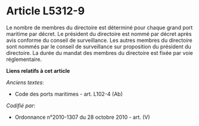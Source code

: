 # Article L5312-9

Le nombre de membres du directoire est déterminé pour chaque grand port maritime par décret. Le président du directoire est
nommé par décret après avis conforme du conseil de surveillance. Les autres membres du directoire sont nommés par le conseil
de surveillance sur proposition du président du directoire. La durée du mandat des membres du directoire est fixée par voie
réglementaire.

**Liens relatifs à cet article**

_Anciens textes_:

  - Code des ports maritimes - art. L102-4 (Ab)

_Codifié par_:

  - Ordonnance n°2010-1307 du 28 octobre 2010 - art. (V)
